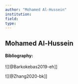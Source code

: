```yaml
---
author: "Mohamed Al-Hussein"
institution:
field:
type:
---
```


## Mohamed Al-Hussein
#### Bibliography:

![[@Barkokebas2019-eh]]

![[@Zhang2020-bk]]